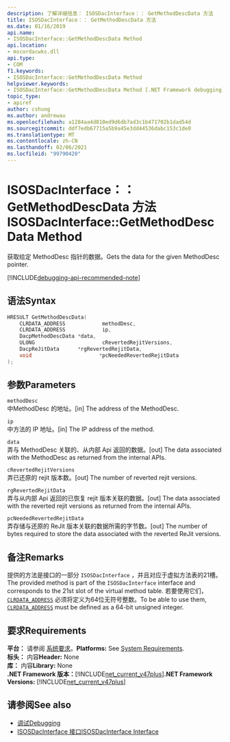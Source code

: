 ```yaml
---
description: 了解详细信息： ISOSDacInterface：： GetMethodDescData 方法
title: ISOSDacInterface：： GetMethodDescData 方法
ms.date: 01/16/2019
api.name:
- ISOSDacInterface::GetMethodDescData Method
api.location:
- mscordacwks.dll
api.type:
- COM
f1.keywords:
- ISOSDacInterface::GetMethodDescData Method
helpviewer.keywords:
- ISOSDacInterface::GetMethodDescData Method [.NET Framework debugging]
topic_type:
- apiref
author: cshung
ms.author: andrewau
ms.openlocfilehash: a1284aa4d810ed9d6db7ad3c1b471702b1dad54d
ms.sourcegitcommit: ddf7edb67715a5b9a45e3dd44536dabc153c1de0
ms.translationtype: MT
ms.contentlocale: zh-CN
ms.lasthandoff: 02/06/2021
ms.locfileid: "99790420"
---
```

# <a name="isosdacinterfacegetmethoddescdata-method"></a><span data-ttu-id="e97b4-103">ISOSDacInterface：： GetMethodDescData 方法</span><span class="sxs-lookup"><span data-stu-id="e97b4-103">ISOSDacInterface::GetMethodDescData Method</span></span>

<span data-ttu-id="e97b4-104">获取给定 MethodDesc 指针的数据。</span><span class="sxs-lookup"><span data-stu-id="e97b4-104">Gets the data for the given MethodDesc pointer.</span></span>

[!INCLUDE[debugging-api-recommended-note](../../../../includes/debugging-api-recommended-note.md)]

## <a name="syntax"></a><span data-ttu-id="e97b4-105">语法</span><span class="sxs-lookup"><span data-stu-id="e97b4-105">Syntax</span></span>

```cpp
HRESULT GetMethodDescData(
    CLRDATA_ADDRESS            methodDesc,
    CLRDATA_ADDRESS            ip,
    DacpMethodDescData *data,
    ULONG                      cRevertedRejitVersions,
    DacpReJitData      *rgRevertedRejitData,
    void                      *pcNeededRevertedRejitData
);
```

## <a name="parameters"></a><span data-ttu-id="e97b4-106">参数</span><span class="sxs-lookup"><span data-stu-id="e97b4-106">Parameters</span></span>

`methodDesc`\
<span data-ttu-id="e97b4-107">中MethodDesc 的地址。</span><span class="sxs-lookup"><span data-stu-id="e97b4-107">[in] The address of the MethodDesc.</span></span>

`ip`\
<span data-ttu-id="e97b4-108">中方法的 IP 地址。</span><span class="sxs-lookup"><span data-stu-id="e97b4-108">[in] The IP address of the method.</span></span>

`data`\
<span data-ttu-id="e97b4-109">弄与 MethodDesc 关联的、从内部 Api 返回的数据。</span><span class="sxs-lookup"><span data-stu-id="e97b4-109">[out] The data associated with the MethodDesc as returned from the internal APIs.</span></span>

`cRevertedRejitVersions`\
<span data-ttu-id="e97b4-110">弄已还原的 rejit 版本数。</span><span class="sxs-lookup"><span data-stu-id="e97b4-110">[out] The number of reverted rejit versions.</span></span>

`rgRevertedRejitData`\
<span data-ttu-id="e97b4-111">弄与从内部 Api 返回的已恢复 rejit 版本关联的数据。</span><span class="sxs-lookup"><span data-stu-id="e97b4-111">[out] The data associated with the reverted rejit versions as returned from the internal APIs.</span></span>

`pcNeededRevertedRejitData`\
<span data-ttu-id="e97b4-112">弄存储与还原的 ReJit 版本关联的数据所需的字节数。</span><span class="sxs-lookup"><span data-stu-id="e97b4-112">[out] The number of bytes required to store the data associated with the reverted ReJit versions.</span></span>

## <a name="remarks"></a><span data-ttu-id="e97b4-113">备注</span><span class="sxs-lookup"><span data-stu-id="e97b4-113">Remarks</span></span>

<span data-ttu-id="e97b4-114">提供的方法是接口的一部分 `ISOSDacInterface` ，并且对应于虚拟方法表的21槽。</span><span class="sxs-lookup"><span data-stu-id="e97b4-114">The provided method is part of the `ISOSDacInterface` interface and corresponds to the 21st slot of the virtual method table.</span></span> <span data-ttu-id="e97b4-115">若要使用它们， [`CLRDATA_ADDRESS`](../common-data-types-unmanaged-api-reference.md) 必须将定义为64位无符号整数。</span><span class="sxs-lookup"><span data-stu-id="e97b4-115">To be able to use them, [`CLRDATA_ADDRESS`](../common-data-types-unmanaged-api-reference.md) must be defined as a 64-bit unsigned integer.</span></span>

## <a name="requirements"></a><span data-ttu-id="e97b4-116">要求</span><span class="sxs-lookup"><span data-stu-id="e97b4-116">Requirements</span></span>

<span data-ttu-id="e97b4-117">**平台：** 请参阅 [系统要求](../../get-started/system-requirements.md)。</span><span class="sxs-lookup"><span data-stu-id="e97b4-117">**Platforms:** See [System Requirements](../../get-started/system-requirements.md).</span></span>  
<span data-ttu-id="e97b4-118">**标头：** 内容</span><span class="sxs-lookup"><span data-stu-id="e97b4-118">**Header:** None</span></span>  
<span data-ttu-id="e97b4-119">**库：** 内容</span><span class="sxs-lookup"><span data-stu-id="e97b4-119">**Library:** None</span></span>  
<span data-ttu-id="e97b4-120">**.NET Framework 版本：**[!INCLUDE[net_current_v47plus](../../../../includes/net-current-v47plus.md)]</span><span class="sxs-lookup"><span data-stu-id="e97b4-120">**.NET Framework Versions:** [!INCLUDE[net_current_v47plus](../../../../includes/net-current-v47plus.md)]</span></span>  

## <a name="see-also"></a><span data-ttu-id="e97b4-121">请参阅</span><span class="sxs-lookup"><span data-stu-id="e97b4-121">See also</span></span>

- [<span data-ttu-id="e97b4-122">调试</span><span class="sxs-lookup"><span data-stu-id="e97b4-122">Debugging</span></span>](index.md)
- [<span data-ttu-id="e97b4-123">ISOSDacInterface 接口</span><span class="sxs-lookup"><span data-stu-id="e97b4-123">ISOSDacInterface Interface</span></span>](isosdacinterface-interface.md)
